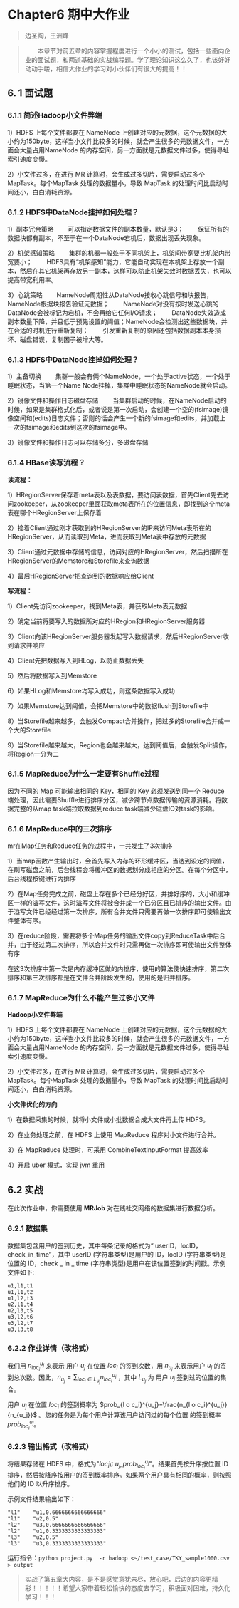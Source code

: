 # Chapter6 期中大作业

> 边圣陶，王洲烽

> &emsp;&emsp;本章节对前五章的内容掌握程度进行一个小小的测试，包括一些面向企业的面试题，和两道基础的实战编程题。学了理论知识这么久了，也该好好动动手喽，相信大作业的学习对小伙伴们有很大的提高！！

## 6. 1 面试题

### 6.1.1 简述Hadoop小文件弊端

1）HDFS 上每个文件都要在 NameNode 上创建对应的元数据，这个元数据的大小约为150byte，这样当小文件比较多的时候，就会产生很多的元数据文件，一方面会大量占用NameNode 的内存空间，另一方面就是元数据文件过多，使得寻址索引速度变慢。

2）小文件过多，在进行 MR 计算时，会生成过多切片，需要启动过多个 MapTask。每个MapTask 处理的数据量小，导致 MapTask 的处理时间比启动时间还小，白白消耗资源。

### 6.1.2 HDFS中DataNode挂掉如何处理？

1）副本冗余策略
  可以指定数据文件的副本数量，默认是3；
  保证所有的数据块都有副本，不至于在一个DataNode宕机后，数据出现丢失现象。

2）机架感知策略
  集群的机器一般处于不同机架上，机架间带宽要比机架内带宽要小；
  HDFS具有“机架感知”能力，它能自动实现在本机架上存放一个副本，然后在其它机架再存放另一副本，这样可以防止机架失效时数据丢失，也可以提高带宽利用率。

3）心跳策略
  NameNode周期性从DataNode接收心跳信号和块报告，NameNode根据块报告验证元数据；
  NameNode对没有按时发送心跳的DataNode会被标记为宕机，不会再给它任何I/O请求；
  DataNode失效造成副本数量下降，并且低于预先设置的阈值；NameNode会检测出这些数据块，并在合适的时机迕行重新复制；
  引发重新复制的原因还包括数据副本本身损坏、磁盘错误，复制因子被增大等。

### 6.1.3 HDFS中DataNode挂掉如何处理？

1）主备切换
  集群一般会有俩个NameNode，一个处于active状态，一个处于睡眠状态，当第一个Name Node挂掉，集群中睡眠状态的NameNode就会启动。

2）镜像文件和操作日志磁盘存储
  当集群启动的时候，在NameNode启动的时候，如果是集群格式化后，或者说是第一次启动，会创建一个空的(fsimage)镜像空间和(edits)日志文件；否则的话会产生一个新的fsimage和edits，并加载上一次的fsimage和edits到这次的fsimage中。

3）镜像文件和操作日志可以存储多分，多磁盘存储

### 6.1.4 HBase读写流程？

**读流程：**

1）HRegionServer保存着meta表以及表数据，要访问表数据，首先Client先去访问zookeeper，从zookeeper里面获取meta表所在的位置信息，即找到这个meta表在哪个HRegionServer上保存着

2）接着Client通过刚才获取到的HRegionServer的IP来访问Meta表所在的HRegionServer，从而读取到Meta，进而获取到Meta表中存放的元数据

3）Client通过元数据中存储的信息，访问对应的HRegionServer，然后扫描所在HRegionServer的Memstore和Storefile来查询数据

4）最后HRegionServer把查询到的数据响应给Client

**写流程：**

1）Client先访问zookeeper，找到Meta表，并获取Meta表元数据

2）确定当前将要写入的数据所对应的HRegion和HRegionServer服务器

3）Client向该HRegionServer服务器发起写入数据请求，然后HRegionServer收到请求并响应

4）Client先把数据写入到HLog，以防止数据丢失

5）然后将数据写入到Memstore

6）如果HLog和Memstore均写入成功，则这条数据写入成功

7）如果Memstore达到阈值，会把Memstore中的数据flush到Storefile中

8）当Storefile越来越多，会触发Compact合并操作，把过多的Storefile合并成一个大的Storefile

9）当Storefile越来越大，Region也会越来越大，达到阈值后，会触发Split操作，将Region一分为二

### 6.1.5 MapReduce为什么一定要有Shuffle过程

因为不同的 Map 可能输出相同的 Key，相同的 Key 必须发送到同一个 Reduce 端处理，因此需要Shuffle进行排序分区，减少跨节点数据传输的资源消耗。将数据完整的从map task端拉取数据到reduce task端减少磁盘IO对task的影响。

### 6.1.6 MapReduce中的三次排序

mr在Map任务和Reduce任务的过程中，一共发生了3次排序

1）当map函数产生输出时，会首先写入内存的环形缓冲区，当达到设定的阀值，在刷写磁盘之前，后台线程会将缓冲区的数据划分成相应的分区。在每个分区中，后台线程按键进行内排序

2）在Map任务完成之前，磁盘上存在多个已经分好区，并排好序的，大小和缓冲区一样的溢写文件，这时溢写文件将被合并成一个已分区且已排序的输出文件。由于溢写文件已经经过第一次排序，所有合并文件只需要再做一次排序即可使输出文件整体有序。

3）在reduce阶段，需要将多个Map任务的输出文件copy到ReduceTask中后合并，由于经过第二次排序，所以合并文件时只需再做一次排序即可使输出文件整体有序

在这3次排序中第一次是内存缓冲区做的内排序，使用的算法使快速排序，第二次排序和第三次排序都是在文件合并阶段发生的，使用的是归并排序。

### 6.1.7 MapReduce为什么不能产生过多小文件

**Hadoop小文件弊端**

1）HDFS 上每个文件都要在 NameNode 上创建对应的元数据，这个元数据的大小约为150byte，这样当小文件比较多的时候，就会产生很多的元数据文件，一方面会大量占用NameNode 的内存空间，另一方面就是元数据文件过多，使得寻址索引速度变慢。

2）小文件过多，在进行 MR 计算时，会生成过多切片，需要启动过多个 MapTask。每个MapTask 处理的数据量小，导致 MapTask 的处理时间比启动时间还小，白白消耗资源。

**小文件优化的方向**

1）在数据采集的时候，就将小文件或小批数据合成大文件再上传 HDFS。

2）在业务处理之前，在 HDFS 上使用 MapReduce 程序对小文件进行合并。

3）在 MapReduce 处理时，可采用 CombineTextInputFormat 提高效率

4）开启 uber 模式，实现 jvm 重用

## 6.2 实战

在此次作业中，你需要使用 **MRJob** 对在线社交网络的数据集进行数据分析。

### 6.2.1 数据集

数据集包含用户的签到历史，其中每条记录的格式为“ userID，locID，check_in_time”，其中 userID (字符串类型)是用户的 ID，locID (字符串类型)是位置的 ID，check _ in _ time (字符串类型)是用户在该位置签到的时间戳。示例文件如下:

```
u1,l1,t1
u1,l1,t2 
u1,l2,t3 
u2,l1,t4 
u2,l3,t5 
u3,l2,t6 
u3,l2,t7 
u3,l3,t8 
```

### 6.2.2 作业详情（改格式）

我们用 $n_{\operatorname{loc}_i}^{u_j}$ 来表示 用户 $u_{j}$ 在位置 $loc_{i}$ 的签到次数，用 $n_{u_{j}}$ 来表示用户 $u_{j}$ 的签到总次数。因此，$n_{u_j}= \sum_{l o c_i \in L_{u_j}} n_{l o c_i}^{u_j}$ ，其中 $L_{u_{j}}$ 为 用户 $u_{j}$ 签到过的位置的集合。

用户 $u_{j}$ 在位置 $loc_{i}$ 的签到概率为 $prob_{l o c_i}^{u_j}=\frac{n_{l o c_i}^{u_j}}{n_{u_j}}$ 。您的任务是为每个用户计算该用户访问过的每个位置 的签到概率 $prob_{l o c_i}^{u_j}$。

### 6.2.3 输出格式（改格式）

将结果存储在 HDFS 中，格式为"$loc_i$\t $u_j,prob_{loc_i}^{u_j}$"。结果首先按升序按位置 ID 排序，然后按降序按用户的签到概率排序。如果两个用户具有相同的概率，则按照他们的 ID 以升序排序。

示例文件结果输出如下：

```
"l1"	"u1,0.6666666666666666"
"l1"	"u2,0.5"
"l2"	"u3,0.6666666666666666"
"l2"	"u1,0.3333333333333333"
"l3"	"u2,0.5"
"l3"	"u3,0.3333333333333333"
```

运行指令：`python project.py  -r hadoop <~/test_case/TKY_sample1000.csv > output`



> 实战了第五章大内容，是不是感觉意犹未尽，放心吧，后边的内容更精彩！！！！！希望大家带着轻松愉快的态度去学习，积极面对困难，持久化学习！！！

